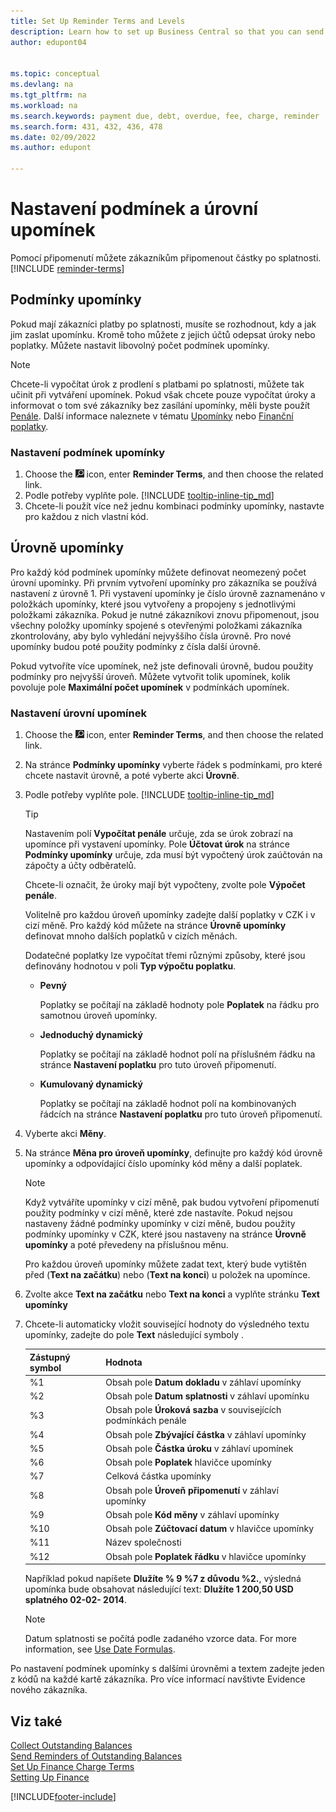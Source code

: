 ```yaml
---
title: Set Up Reminder Terms and Levels
description: Learn how to set up Business Central so that you can send a reminder to a customer about a payment that is due and add charges, or fees to the payment because of the delay.
author: edupont04


ms.topic: conceptual
ms.devlang: na
ms.tgt_pltfrm: na
ms.workload: na
ms.search.keywords: payment due, debt, overdue, fee, charge, reminder
ms.search.form: 431, 432, 436, 478
ms.date: 02/09/2022
ms.author: edupont

---
```

# Nastavení podmínek a úrovní upomínek

Pomocí připomenutí můžete zákazníkům připomenout částky po splatnosti. [!INCLUDE [reminder-terms](includes/reminder-terms.md)]

## Podmínky upomínky

Pokud mají zákazníci platby po splatnosti, musíte se rozhodnout, kdy a jak jim zaslat upomínku. Kromě toho můžete z jejich účtů odepsat úroky nebo poplatky. Můžete nastavit libovolný počet podmínek upomínky.

> [!NOTE]
> Chcete-li vypočítat úrok z prodlení s platbami po splatnosti, můžete tak učinit při vytváření upomínek. Pokud však chcete pouze vypočítat úroky a informovat o tom své zákazníky bez zasílání upomínky, měli byste použít [Penále](finance-setup-finance-charges.md). Další informace naleznete v tématu [Upomínky](receivables-collect-outstanding-balances.md#reminders) nebo [Finanční poplatky](receivables-collect-outstanding-balances.md#finance-charges).

### Nastavení podmínek upomínky

1. Choose the ![Lightbulb that opens the Tell Me feature.](media/ui-search/search_small.png "Tell me what you want to do") icon, enter **Reminder Terms**, and then choose the related link.
2. Podle potřeby vyplňte pole. [!INCLUDE [tooltip-inline-tip_md](includes/tooltip-inline-tip_md.md)]
3. Chcete-li použít více než jednu kombinaci podmínky upomínky, nastavte pro každou z nich vlastní kód.

## Úrovně upomínky

Pro každý kód podmínek upomínky můžete definovat neomezený počet úrovní upomínky. Při prvním vytvoření upomínky pro zákazníka se používá nastavení z úrovně 1. Při vystavení upomínky je číslo úrovně zaznamenáno v položkách upomínky, které jsou vytvořeny a propojeny s jednotlivými položkami zákazníka. Pokud je nutné zákazníkovi znovu připomenout, jsou všechny položky upomínky spojené s otevřenými položkami zákazníka zkontrolovány, aby bylo vyhledání nejvyššího čísla úrovně. Pro nové upomínky budou poté použity podmínky z čísla další úrovně.

Pokud vytvoříte více upomínek, než jste definovali úrovně, budou použity podmínky pro nejvyšší úroveň. Můžete vytvořit tolik upomínek, kolik povoluje pole **Maximální počet upomínek** v podmínkách upomínek.

### Nastavení úrovní upomínek

1. Choose the ![Lightbulb that opens the Tell Me feature.](media/ui-search/search_small.png "Tell me what you want to do") icon, enter **Reminder Terms**, and then choose the related link.
2. Na stránce **Podmínky upomínky** vyberte řádek s podmínkami, pro které chcete nastavit úrovně, a poté vyberte akci **Úrovně**.
3. Podle potřeby vyplňte pole. [!INCLUDE [tooltip-inline-tip_md](includes/tooltip-inline-tip_md.md)]

   > [!TIP]
   > Nastavením polí **Vypočítat penále** určuje, zda se úrok zobrazí na upomínce při vystavení upomínky. Pole **Účtovat úrok** na stránce **Podmínky upomínky** určuje, zda musí být vypočtený úrok zaúčtován na zápočty a účty odběratelů.
   >
   > Chcete-li označit, že úroky mají být vypočteny, zvolte pole **Výpočet penále**.

   Volitelně pro každou úroveň upomínky zadejte další poplatky v CZK i v cizí měně. Pro každý kód můžete na stránce **Úrovně upomínky** definovat mnoho dalších poplatků v cizích měnách.

   Dodatečné poplatky lze vypočítat třemi různými způsoby, které jsou definovány hodnotou v poli **Typ výpočtu poplatku**.

   - **Pevný**

      Poplatky se počítají na základě hodnoty pole **Poplatek** na řádku pro samotnou úroveň upomínky.
   - **Jednoduchý dynamický**

      Poplatky se počítají na základě hodnot polí na příslušném řádku na stránce **Nastavení poplatku** pro tuto úroveň připomenutí.
   - **Kumulovaný dynamický**

      Poplatky se počítají na základě hodnot polí na kombinovaných řádcích na stránce **Nastavení poplatku** pro tuto úroveň připomenutí.

4. Vyberte akci **Měny**.
5. Na stránce **Měna pro úroveň upomínky**, definujte pro každý kód úrovně upomínky a odpovídající číslo upomínky kód měny a další poplatek.

   > [!NOTE]  
   > Když vytváříte upomínky v cizí měně, pak budou vytvoření připomenutí použity podmínky v cizí měně, které zde nastavíte. Pokud nejsou nastaveny žádné podmínky upomínky v cizí měně, budou použity podmínky upomínky v CZK, které jsou nastaveny na stránce **Úrovně upomínky** a poté převedeny na příslušnou měnu.

   Pro každou úroveň upomínky můžete zadat text, který bude vytištěn před (**Text na začátku**) nebo (**Text na konci**) u položek na upomínce.

6. Zvolte akce **Text na začátku** nebo **Text na konci** a vyplňte stránku **Text upomínky**
7. Chcete-li automaticky vložit související hodnoty do výsledného textu upomínky, zadejte do pole **Text** následující symboly .

   | Zástupný symbol | Hodnota |
   |-----------------|-----------|  
   | %1 | Obsah pole **Datum dokladu** v záhlaví upomínky |
   | %2 | Obsah pole **Datum splatnosti** v záhlaví upomínku |
   | %3 | Obsah pole **Úroková sazba** v souvisejících podmínkách penále |
   | %4 | Obsah pole **Zbývající částka** v záhlaví upomínky |
   | %5 | Obsah pole **Částka úroku** v záhlaví upomínek |
   | %6 | Obsah pole **Poplatek** hlavičce upomínky |
   | %7 | Celková částka upomínky |
   | %8 | Obsah pole **Úroveň připomenutí** v záhlaví upomínky |
   | %9 | Obsah pole **Kód měny** v záhlaví upomínky |
   | %10 | Obsah pole **Zúčtovací datum** v hlavičce upomínky |
   | %11 | Název společnosti |
   | %12 | Obsah pole **Poplatek řádku** v hlavičce upomínky |

   Například pokud napíšete **Dlužíte % 9 %7 z důvodu %2.**, výsledná upomínka bude obsahovat následující text: **Dlužíte 1 200,50 USD splatného 02-02- 2014**.

   > [!NOTE]
   > Datum splatnosti se počítá podle zadaného vzorce data. For more information, see [Use Date Formulas](ui-enter-date-ranges.md#use-date-formulas).

Po nastavení podmínek upomínky s dalšími úrovněmi a textem zadejte jeden z kódů na každé kartě zákazníka. Pro více informací navštivte <x3/>Evidence nového zákazníka<x4/>.

## Viz také

[Collect Outstanding Balances](receivables-collect-outstanding-balances.md)  
[Send Reminders of Outstanding Balances](receivables-send-reminders.md)  
[Set Up Finance Charge Terms](finance-setup-finance-charges.md)  
[Setting Up Finance](finance-setup-finance.md)


[!INCLUDE[footer-include](includes/footer-banner.md)]